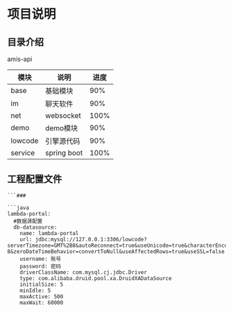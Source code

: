 # 项目说明


## 目录介绍

amis-api


| 模块    | 说明        | 进度 |
| ------- | ----------- | ---- |
| base    | 基础模块    | 90%  |
| im      | 聊天软件    | 90%  |
| net     | websocket   | 100% |
| demo    | demo模块    | 90%  |
| lowcode | 引擎源代码  | 90%  |
| service | spring boot | 100% |


## 工程配置文件


```
```###

```java
lambda-portal:
  #数据源配置
  db-datasource:
    name: lambda-portal
    url: jdbc:mysql://127.0.0.1:3306/lowcode?serverTimezone=GMT%2B8&autoReconnect=true&useUnicode=true&characterEncoding=UTF-8&zeroDateTimeBehavior=convertToNull&useAffectedRows=true&useSSL=false
    username: 账号
    password: 密码
    driverClassName: com.mysql.cj.jdbc.Driver
    type: com.alibaba.druid.pool.xa.DruidXADataSource
    initialSize: 5
    minIdle: 5
    maxActive: 500
    maxWait: 60000
```